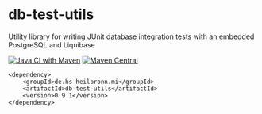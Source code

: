 # db-test-utils
Utility library for writing JUnit database integration tests with an embedded PostgreSQL and Liquibase

[![Java CI with Maven](https://github.com/hhund/db-test-utils/workflows/Java%20CI%20with%20Maven/badge.svg)](https://github.com/hhund/db-test-utils/actions?query=workflow%3A"Java+CI+with+Maven")
[![Maven Central](https://maven-badges.herokuapp.com/maven-central/de.hs-heilbronn.mi/db-test-utils/badge.svg)](https://maven-badges.herokuapp.com/maven-central/de.hs-heilbronn.mi/db-test-utils)

```
<dependency>
    <groupId>de.hs-heilbronn.mi</groupId>
    <artifactId>db-test-utils</artifactId>
    <version>0.9.1</version>
</dependency>
```
